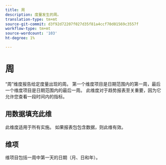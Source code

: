 ```yaml
---
title: 周
description: 度量发生的周。
translation-type: tm+mt
source-git-commit: d3f92d72207f027d35f81a4ccf70d01569c3557f
workflow-type: tm+mt
source-wordcount: '103'
ht-degree: 1%

---
```



# 周

“周”维度报告给定度量出现的周。 第一个维度项目是日期范围内的第一周，最后一个维度项目是日期范围内的最后一周。 此维度对于趋势报表至关重要，因为它允许您查看一段时间内的指标。

## 用数据填充此维

此维度适用于所有实施。 如果报表包包含数据，则此维有效。

## 维项

维项目包括一周中第一天的日期（月、日和年）。

